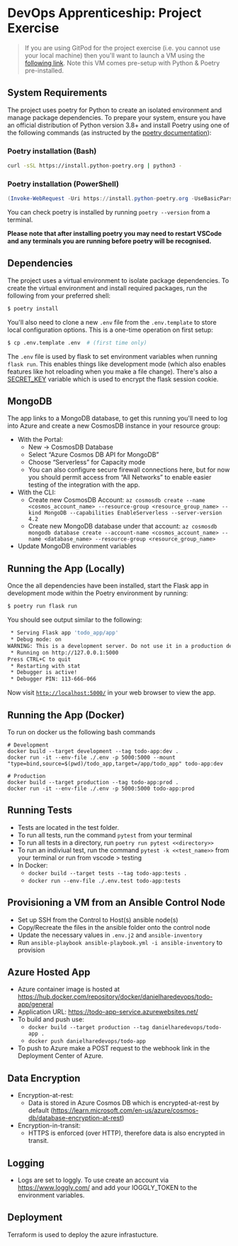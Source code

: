 # DevOps Apprenticeship: Project Exercise

> If you are using GitPod for the project exercise (i.e. you cannot use your local machine) then you'll want to launch a VM using the [following link](https://gitpod.io/#https://github.com/CorndelWithSoftwire/DevOps-Course-Starter). Note this VM comes pre-setup with Python & Poetry pre-installed.

## System Requirements

The project uses poetry for Python to create an isolated environment and manage package dependencies. To prepare your system, ensure you have an official distribution of Python version 3.8+ and install Poetry using one of the following commands (as instructed by the [poetry documentation](https://python-poetry.org/docs/#system-requirements)):

### Poetry installation (Bash)

```bash
curl -sSL https://install.python-poetry.org | python3 -
```

### Poetry installation (PowerShell)

```powershell
(Invoke-WebRequest -Uri https://install.python-poetry.org -UseBasicParsing).Content | py -
```

You can check poetry is installed by running `poetry --version` from a terminal.

**Please note that after installing poetry you may need to restart VSCode and any terminals you are running before poetry will be recognised.**

## Dependencies

The project uses a virtual environment to isolate package dependencies. To create the virtual environment and install required packages, run the following from your preferred shell:

```bash
$ poetry install
```

You'll also need to clone a new `.env` file from the `.env.template` to store local configuration options. This is a one-time operation on first setup:

```bash
$ cp .env.template .env  # (first time only)
```

The `.env` file is used by flask to set environment variables when running `flask run`. This enables things like development mode (which also enables features like hot reloading when you make a file change). There's also a [SECRET_KEY](https://flask.palletsprojects.com/en/2.3.x/config/#SECRET_KEY) variable which is used to encrypt the flask session cookie.

## MongoDB

The app links to a MongoDB database, to get this running you'll need to log into Azure and create a new CosmosDB instance in your resource group:

- With the Portal:
    - New -> CosmosDB Database
    - Select “Azure Cosmos DB API for MongoDB”
    - Choose “Serverless” for Capacity mode
    - You can also configure secure firewall connections here, but for now you should permit access from “All Networks” to enable easier testing of the integration with the app.
- With the CLI:
    - Create new CosmosDB Account: `az cosmosdb create --name <cosmos_account_name> --resource-group <resource_group_name> --kind MongoDB --capabilities EnableServerless --server-version 4.2`
    - Create new MongoDB database under that account: `az cosmosdb mongodb database create --account-name <cosmos_account_name> --name <database_name> --resource-group <resource_group_name>`
- Update MongoDB environment variables

## Running the App (Locally)

Once the all dependencies have been installed, start the Flask app in development mode within the Poetry environment by running:
```bash
$ poetry run flask run
```

You should see output similar to the following:
```bash
 * Serving Flask app 'todo_app/app'
 * Debug mode: on
WARNING: This is a development server. Do not use it in a production deployment. Use a production WSGI server instead.
 * Running on http://127.0.0.1:5000
Press CTRL+C to quit
 * Restarting with stat
 * Debugger is active!
 * Debugger PIN: 113-666-066
```
Now visit [`http://localhost:5000/`](http://localhost:5000/) in your web browser to view the app.

## Running the App (Docker)

To run on docker us the following bash commands
```
# Development
docker build --target development --tag todo-app:dev .
docker run -it --env-file ./.env -p 5000:5000 --mount "type=bind,source=$(pwd)/todo_app,target=/app/todo_app" todo-app:dev

# Production
docker build --target production --tag todo-app:prod .  
docker run -it --env-file ./.env -p 5000:5000 todo-app:prod
```

## Running Tests

- Tests are located in the test folder.
- To run all tests, run the command `pytest` from your terminal
- To run all tests in a directory, run `poetry run pytest <<directory>>`
- To run an indiviual test, run the command `pytest -k <<test_name>>` from your terminal or run from vscode > testing
- In Docker:
    - `docker build --target tests --tag todo-app:tests .`
    - `docker run --env-file ./.env.test todo-app:tests`

## Provisioning a VM from an Ansible Control Node

- Set up SSH from the Control to Host(s) ansible node(s)
- Copy/Recreate the files in the ansible folder onto the control node
- Update the necessary values in `.env.j2` and `ansible-inventory`
- Run `ansible-playbook ansible-playbook.yml -i ansible-inventory` to provision

## Azure Hosted App

- Azure container image is hosted at https://hub.docker.com/repository/docker/danielharedevops/todo-app/general
- Application URL: https://todo-app-service.azurewebsites.net/
- To build and push use:
    - `docker build --target production --tag danielharedevops/todo-app .`
    - `docker push danielharedevops/todo-app`
- To push to Azure make a POST request to the webhook link in the Deployment Center of Azure.

## Data Encryption

- Encryption-at-rest:
    - Data is stored in Azure Cosmos DB which is encrypted-at-rest by default (https://learn.microsoft.com/en-us/azure/cosmos-db/database-encryption-at-rest)
- Encryption-in-transit:
    - HTTPS is enforced (over HTTP), therefore data is also encrypted in transit.

## Logging

- Logs are set to loggly. To use create an account via https://www.loggly.com/ and add your lOGGLY_TOKEN to the environment variables.

## Deployment

Terraform is used to deploy the azure infrastucture.

